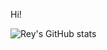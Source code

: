 
Hi!


![Rey's GitHub stats](https://github-readme-stats.vercel.app/api?username=padillareyj&hide=contribs,prs)
